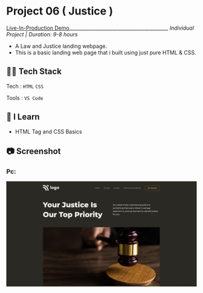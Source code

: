 # Project 06 ( 	Justice )
[Live-In-Production Demo](https://splendid-arithmetic-20296d.netlify.app/)_________________________________________ _Individual Project | Duration: 9-8 hours_ <br>
- A Law and Justice landing webpage. <br>
- This is a basic landing web page that i built using just pure HTML & CSS.

## 👨‍💻 Tech Stack
Tech : `HTML` `CSS` <br>

Tools : `VS Code`

## 📝 I Learn
- HTML Tag and CSS Basics

## 📷 Screenshot

### Pc:

<img src="./Output.png" alt="Output">


